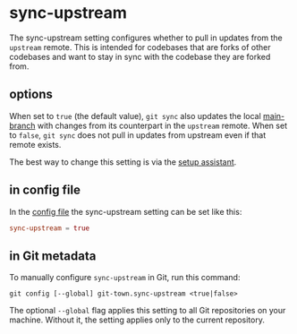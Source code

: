 # sync-upstream

The sync-upstream setting configures whether to pull in updates from the
`upstream` remote. This is intended for codebases that are forks of other
codebases and want to stay in sync with the codebase they are forked from.

## options

When set to `true` (the default value), `git sync` also updates the local
[main-branch](main-branch.md) with changes from its counterpart in the
`upstream` remote. When set to `false`, `git sync` does not pull in updates from
upstream even if that remote exists.

The best way to change this setting is via the
[setup assistant](../configuration.md).

## in config file

In the [config file](../configuration-file.md) the sync-upstream setting can be
set like this:

```toml
sync-upstream = true
```

## in Git metadata

To manually configure `sync-upstream` in Git, run this command:

```
git config [--global] git-town.sync-upstream <true|false>
```

The optional `--global` flag applies this setting to all Git repositories on
your machine. Without it, the setting applies only to the current repository.
